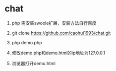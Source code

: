 # chat
1. php 需安装swoole扩展，安装方法自行百度

2. git clone https://github.com/caohui1993/chat.git

3. php demo.php

4. 修改demo.php和demo.html的ip地址为127.0.0.1

5. 浏览器打开demo.html